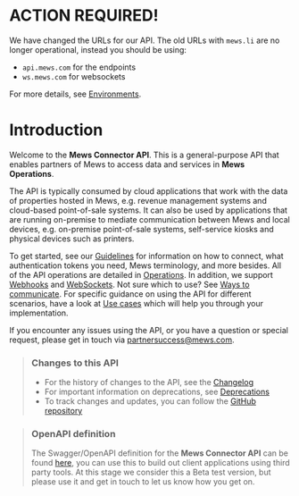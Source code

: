 # ACTION REQUIRED!

We have changed the URLs for our API. The old URLs with `mews.li` are no longer operational, instead you should be using:
* `api.mews.com` for the endpoints
* `ws.mews.com` for websockets

For more details, see [Environments](guidelines/environments.md).

# Introduction

Welcome to the __Mews Connector API__. This is a general-purpose API that enables partners of Mews to access data and services in __Mews Operations__.

The API is typically consumed by cloud applications that work with the data of properties hosted in Mews, e.g. revenue management systems and cloud-based point-of-sale systems.
It can also be used by applications that are running on-premise to mediate communication between Mews and local devices, e.g. on-premise point-of-sale systems, self-service kiosks and physical devices such as printers.

To get started, see our [Guidelines](guidelines/README.md) for information on how to connect, what authentication tokens you need, Mews terminology, and more besides.
All of the API operations are detailed in [Operations](operations/README.md). In addition, we support [Webhooks](webhooks/README.md) and [WebSockets](websockets/README.md).
Not sure which to use? See [Ways to communicate](guidelines/communicate.md).
For specific guidance on using the API for different scenarios, have a look at [Use cases](use-cases/README.md) which will help you through your implementation.

If you encounter any issues using the API, or you have a question or special request, please get in touch via [partnersuccess@mews.com](mailto://partnersuccess@mews.com).

> ### Changes to this API
> * For the history of changes to the API, see the [Changelog](changelog/)
> * For important information on deprecations, see [Deprecations](deprecations/)
> * To track changes and updates, you can follow the [GitHub repository](https://github.com/MewsSystems/gitbook-connector-api/tree/master)

> ### OpenAPI definition
> The Swagger/OpenAPI definition for the __Mews Connector API__ can be found [here](https://api.mews.com/Swagger/connector/swagger.yaml),
> you can use this to build out client applications using third party tools.
> At this stage we consider this a Beta test version, but please use it and get in touch to let us know how you get on.
